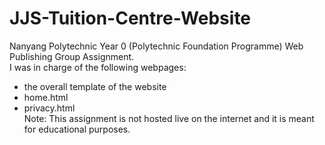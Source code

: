 # JJS-Tuition-Centre-Website
Nanyang Polytechnic Year 0 (Polytechnic Foundation Programme) Web Publishing Group Assignment.<br />
I was in charge of the following webpages:
- the overall template of the website
- home.html
- privacy.html<br />
Note: This assignment is not hosted live on the internet and it is meant for educational purposes.
